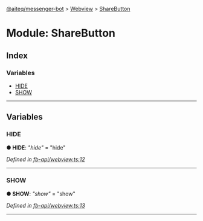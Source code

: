 [@aiteq/messenger-bot](../README.md) > [Webview](../modules/webview.md) > [ShareButton](../modules/webview.sharebutton.md)



# Module: ShareButton

## Index

### Variables

* [HIDE](webview.sharebutton.md#hide)
* [SHOW](webview.sharebutton.md#show)



---
## Variables
<a id="hide"></a>

###  HIDE

**●  HIDE**:  *"hide"*  = "hide"

*Defined in [fb-api/webview.ts:12](https://github.com/aiteq/messenger-bot/blob/a540dbb/src/fb-api/webview.ts#L12)*





___

<a id="show"></a>

###  SHOW

**●  SHOW**:  *"show"*  = "show"

*Defined in [fb-api/webview.ts:13](https://github.com/aiteq/messenger-bot/blob/a540dbb/src/fb-api/webview.ts#L13)*





___


